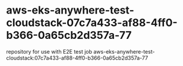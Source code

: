 # aws-eks-anywhere-test-cloudstack-07c7a433-af88-4ff0-b366-0a65cb2d357a-77
repository for use with E2E test job aws-eks-anywhere-test-cloudstack:07c7a433-af88-4ff0-b366-0a65cb2d357a-77
